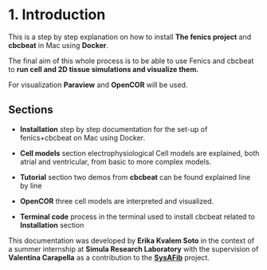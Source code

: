 # 1. Introduction

This is a step by step explanation on how to install **The fenics project** and **cbcbeat** in Mac using **Docker**. 

The final aim of this whole process is to be able to use Fenics and cbcbeat to **run cell and 2D tissue simulations and visualize them.** 

For visualization **Paraview** and **OpenCOR** will be used. 


## Sections

- **Installation** step by step documentation for the set-up of fenics+cbcbeat on Mac using Docker.

- **Cell models** section electrophysiological Cell models are explained, both atrial and ventricular, from basic to more complex models. 

- **Tutorial** section two demos from **cbcbeat** can be found explained line by line

- **OpenCOR** three cell models are interpreted and visualized. 

- **Terminal code** process in the terminal used to install cbcbeat related to **Installation** section 





This documentation was developed by **Erika Kvalem Soto** in the context of a summer internship at **Simula Research Laboratory** with the supervision of **Valentina Carapella** as a contribution to the [**SysAFib**](https://www.simula.no/research/projects/sysafib-systems-medicine-diagnosis-and-stratification-atrial-fibrillation) project. 


